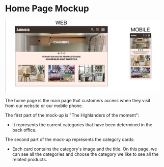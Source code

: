 # Home Page Mockup

![Home Page Mockup](./images/homepage.png)

The home page is the main page that customers access when they visit from our website or our mobile phone.

The first part of the mock-up is "The Highlanders of the moment":
- It represents the current categories that have been determined in the back office.

The second part of the mock-up represents the category cards:
- Each card contains the category's image and the title.
On this page, we can see all the categories and choose the category we like to see all the related products.

